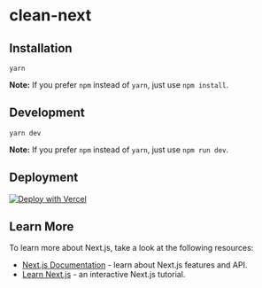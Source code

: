 # clean-next

## Installation

```
yarn
```

**Note:** If you prefer `npm` instead of `yarn`, just use `npm install`.

## Development

```
yarn dev
```

**Note:** If you prefer `npm` instead of `yarn`, just use `npm run dev`.

## Deployment

[![Deploy with Vercel](https://vercel.com/button)](https://vercel.com/new/git/external)

## Learn More

To learn more about Next.js, take a look at the following resources:

- [Next.js Documentation](https://nextjs.org/docs) - learn about Next.js features and API.
- [Learn Next.js](https://nextjs.org/learn) - an interactive Next.js tutorial.
